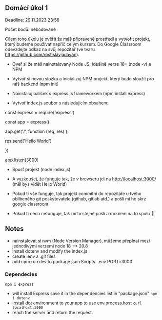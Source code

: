 ## Domácí úkol 1

Deadline: 29.11.2023 23:59

Počet bodů: nebodované

Cílem toho úkolu je ověřit že máš připravené prostředí a vytvořit projekt, který budeme používat napříč celým kurzem. Do Google Classroom odevzdejte odkaz na svůj repozitář (ve tvaru https://github.com/rostislavjadavan).

-   Oveř si že máš nainstalovaný Node JS, ideálně verze 18+ (node -v) a NPM

-   Vytvoř si novou složku a inicializuj NPM projekt, který bude sloužit pro náš backend (npm init)

-   Nainstaluj baliček s express.js frameworkem (npm install express)

-   Vytvoř index.js soubor s následujícím obsahem:

const express = require('express') 

const app = express() 

app.get('/', function (req, res) { 

res.send('Hello World') 

}) 

app.listen(3000)

-   Spusť projekt (node index.js)

-   A vyzkoušej, že funguje tak, že v browseru jdi na <http://localhost:3000/> (měl bys vidět Hello World) 

-   Pokud ti vše funguje, tak projekt commitni do repozitáře u tvého oblíbeného git poskytovatele (github, gitlab atd.) a pošli mi ho skrz google classroom

-   Pokud ti něco nefunguje, tak mi to stejně pošli a mrknem na to spolu 🙂

## Notes
- nainstalovat si nvm (Node Version Manager), můžeme přepínat mezi jednotlivými verzemi node 18 --> 20.8
- install dotenv  and modify the index.js
- create .env a .git files
- add npm run dev to package.json Scripts. 
.env
PORT=3000

### Dependecies
``npm i express``
- will install Express save it in the dependencies list in "package.json"
``npm i dotenv``
- Install dot environment to your app to use env.process.host
``curl localhost:3000``
- reach the server and return the request.


